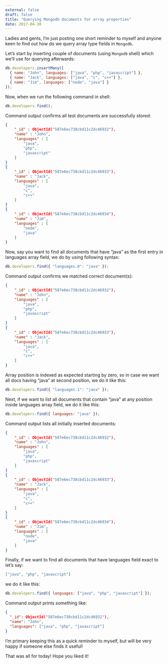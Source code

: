 ```yaml
---
external: false
draft: false
title: "Querying Mongodb documents for array properties"
date: 2017-04-30
---
```


Ladies and gents, I’m just posting one short reminder to myself and anyone keen to find out how do
we query array type fields in `Mongodb`.

Let’s start by inserting couple of documents (using `Mongodb` shell) which we’ll use for querying
afterwards:

```javascript
db.developers.insertMany([
  { name: "John", languages: ["java", "php", "javascript"] },
  { name: "Jack", languages: ["java", "c", "c++"] },
  { name: "Jim", languages: ["node", "java"] }
]);
```

Now, when we run the following command in shell:

```javascript
db.developers.find();
```

Command output confirms all test documents are successfully stored:

```json
{
    "_id" : ObjectId("587e6ec738cbd11c2dc46932"),
    "name" : "John",
    "languages" : [
        "java",
        "php",
        "javascript"
    ]
}
{
    "_id" : ObjectId("587e6ec738cbd11c2dc46933"),
    "name" : "Jack",
    "languages" : [
        "java",
        "c",
        "c++"
    ]
}
{
    "_id" : ObjectId("587e6ec738cbd11c2dc46934"),
    "name" : "Jim",
    "languages" : [
        "node",
        "java"
    ]
}
```

Now, say you want to find all documents that have “java” as the first entry in languages array
field, we do by using following syntax:

```javascript
db.developers.find({ "languages.0": "java" });
```

Command output confirms we matched correct document(s):

```json
{
    "_id" : ObjectId("587e6ec738cbd11c2dc46932"),
    "name" : "John",
    "languages" : [
        "java",
        "php",
        "javascript"
    ]
}
{
    "_id" : ObjectId("587e6ec738cbd11c2dc46933"),
    "name" : "Jack",
    "languages" : [
        "java",
        "c",
        "c++"
    ]
}
```

Array position is indexed as expected starting by zero, so in case we want all docs having “java”
at second position, we do it like this:

```javascript
db.developers.find({ "languages.1": "java" });
```

Next, if we want to list all documents that contain “java” at any position inside languages array
field, we do it like this:

```javascript
db.developers.find({ languages: "java" });
```

Command output lists all initially inserted documents:

```json
{
    "_id" : ObjectId("587e6ec738cbd11c2dc46932"),
    "name" : "John",
    "languages" : [
        "java",
        "php",
        "javascript"
    ]
}
{
    "_id" : ObjectId("587e6ec738cbd11c2dc46933"),
    "name" : "Jack",
    "languages" : [
        "java",
        "c",
        "c++"
    ]
}
{
    "_id" : ObjectId("587e6ec738cbd11c2dc46934"),
    "name" : "Jim",
    "languages" : [
        "node",
        "java"
    ]
}
```

Finally, if we want to find all documents that have languages field exact to let’s say:

```json
["java", "php", "javascript"]
```

we do it like this:

```javascript
db.developers.find({ languages: ["java", "php", "javascript"] });
```

Command output prints something like:

```json
{
  "_id": ObjectId("587e6ec738cbd11c2dc46932"),
  "name": "John",
  "languages": ["java", "php", "javascript"]
}
```

I’m primary keeping this as a quick reminder to myself, but will be very happy if someone else finds it useful!

That was all for today! Hope you liked it!
